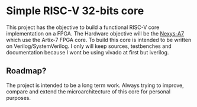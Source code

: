 # Simple RISC-V 32-bits core
This project has the objective to build a functional RISC-V core implementation on a FPGA. The Hardware objective will be the [Nexys-A7](https://digilent.com/reference/programmable-logic/nexys-a7/reference-manual) which use the Artix-7 FPGA core. 
To build this core is intended to be written on Verilog/SystemVerilog. I only will keep sources, testbenches and documentation because I wont be using vivado at first but iverilog.

## Roadmap?
The project is intended to be a long term work. Always trying to improve, compare and extend the microarchitecture of this core for personal purposes.
